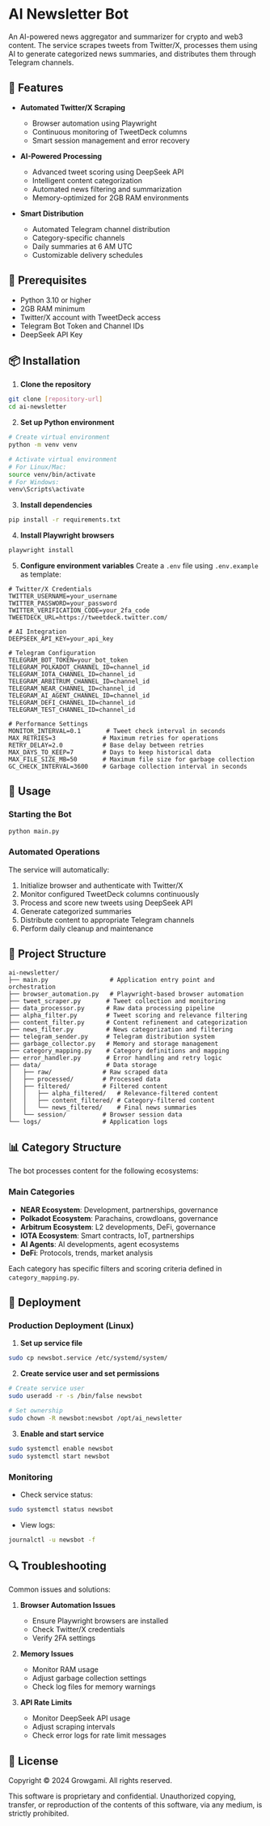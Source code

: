 # AI Newsletter Bot

An AI-powered news aggregator and summarizer for crypto and web3 content. The service scrapes tweets from Twitter/X, processes them using AI to generate categorized news summaries, and distributes them through Telegram channels.

## 🚀 Features

- **Automated Twitter/X Scraping**
  - Browser automation using Playwright
  - Continuous monitoring of TweetDeck columns
  - Smart session management and error recovery

- **AI-Powered Processing**
  - Advanced tweet scoring using DeepSeek API
  - Intelligent content categorization
  - Automated news filtering and summarization
  - Memory-optimized for 2GB RAM environments

- **Smart Distribution**
  - Automated Telegram channel distribution
  - Category-specific channels
  - Daily summaries at 6 AM UTC
  - Customizable delivery schedules

## 🔧 Prerequisites

- Python 3.10 or higher
- 2GB RAM minimum
- Twitter/X account with TweetDeck access
- Telegram Bot Token and Channel IDs
- DeepSeek API Key

## 📦 Installation

1. **Clone the repository**
```bash
git clone [repository-url]
cd ai-newsletter
```

2. **Set up Python environment**
```bash
# Create virtual environment
python -m venv venv

# Activate virtual environment
# For Linux/Mac:
source venv/bin/activate
# For Windows:
venv\Scripts\activate
```

3. **Install dependencies**
```bash
pip install -r requirements.txt
```

4. **Install Playwright browsers**
```bash
playwright install
```

5. **Configure environment variables**
   Create a `.env` file using `.env.example` as template:
```env
# Twitter/X Credentials
TWITTER_USERNAME=your_username
TWITTER_PASSWORD=your_password
TWITTER_VERIFICATION_CODE=your_2fa_code
TWEETDECK_URL=https://tweetdeck.twitter.com/

# AI Integration
DEEPSEEK_API_KEY=your_api_key

# Telegram Configuration
TELEGRAM_BOT_TOKEN=your_bot_token
TELEGRAM_POLKADOT_CHANNEL_ID=channel_id
TELEGRAM_IOTA_CHANNEL_ID=channel_id
TELEGRAM_ARBITRUM_CHANNEL_ID=channel_id
TELEGRAM_NEAR_CHANNEL_ID=channel_id
TELEGRAM_AI_AGENT_CHANNEL_ID=channel_id
TELEGRAM_DEFI_CHANNEL_ID=channel_id
TELEGRAM_TEST_CHANNEL_ID=channel_id

# Performance Settings
MONITOR_INTERVAL=0.1       # Tweet check interval in seconds
MAX_RETRIES=3             # Maximum retries for operations
RETRY_DELAY=2.0           # Base delay between retries
MAX_DAYS_TO_KEEP=7        # Days to keep historical data
MAX_FILE_SIZE_MB=50       # Maximum file size for garbage collection
GC_CHECK_INTERVAL=3600    # Garbage collection interval in seconds
```

## 🚀 Usage

### Starting the Bot
```bash
python main.py
```

### Automated Operations
The service will automatically:
1. Initialize browser and authenticate with Twitter/X
2. Monitor configured TweetDeck columns continuously
3. Process and score new tweets using DeepSeek API
4. Generate categorized summaries
5. Distribute content to appropriate Telegram channels
6. Perform daily cleanup and maintenance

## 📁 Project Structure

```
ai-newsletter/
├── main.py                 # Application entry point and orchestration
├── browser_automation.py   # Playwright-based browser automation
├── tweet_scraper.py       # Tweet collection and monitoring
├── data_processor.py      # Raw data processing pipeline
├── alpha_filter.py        # Tweet scoring and relevance filtering
├── content_filter.py      # Content refinement and categorization
├── news_filter.py         # News categorization and filtering
├── telegram_sender.py     # Telegram distribution system
├── garbage_collector.py   # Memory and storage management
├── category_mapping.py    # Category definitions and mapping
├── error_handler.py       # Error handling and retry logic
├── data/                  # Data storage
│   ├── raw/              # Raw scraped data
│   ├── processed/        # Processed data
│   ├── filtered/         # Filtered content
│   │   ├── alpha_filtered/   # Relevance-filtered content
│   │   ├── content_filtered/ # Category-filtered content
│   │   └── news_filtered/    # Final news summaries
│   └── session/          # Browser session data
└── logs/                 # Application logs
```

## 📊 Category Structure

The bot processes content for the following ecosystems:

### Main Categories
- **NEAR Ecosystem**: Development, partnerships, governance
- **Polkadot Ecosystem**: Parachains, crowdloans, governance
- **Arbitrum Ecosystem**: L2 developments, DeFi, governance
- **IOTA Ecosystem**: Smart contracts, IoT, partnerships
- **AI Agents**: AI developments, agent ecosystems
- **DeFi**: Protocols, trends, market analysis

Each category has specific filters and scoring criteria defined in `category_mapping.py`.

## 🚀 Deployment

### Production Deployment (Linux)

1. **Set up service file**
```bash
sudo cp newsbot.service /etc/systemd/system/
```

2. **Create service user and set permissions**
```bash
# Create service user
sudo useradd -r -s /bin/false newsbot

# Set ownership
sudo chown -R newsbot:newsbot /opt/ai_newsletter
```

3. **Enable and start service**
```bash
sudo systemctl enable newsbot
sudo systemctl start newsbot
```

### Monitoring

- Check service status:
```bash
sudo systemctl status newsbot
```

- View logs:
```bash
journalctl -u newsbot -f
```

## 🔍 Troubleshooting

Common issues and solutions:

1. **Browser Automation Issues**
   - Ensure Playwright browsers are installed
   - Check Twitter/X credentials
   - Verify 2FA settings

2. **Memory Issues**
   - Monitor RAM usage
   - Adjust garbage collection settings
   - Check log files for memory warnings

3. **API Rate Limits**
   - Monitor DeepSeek API usage
   - Adjust scraping intervals
   - Check error logs for rate limit messages

## 📄 License

Copyright © 2024 Growgami. All rights reserved.

This software is proprietary and confidential. Unauthorized copying, transfer, or reproduction of the contents of this software, via any medium, is strictly prohibited. 